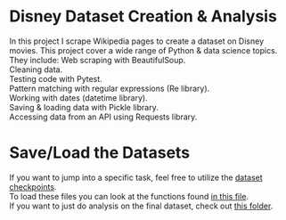 # Disney Dataset Creation & Analysis

In this project I scrape Wikipedia pages to create a dataset on Disney movies. This project cover a wide range of Python & data science topics. They include:
Web scraping with BeautifulSoup. <br />
Cleaning data. <br />
Testing code with Pytest. <br />
Pattern matching with regular expressions (Re library). <br />
Working with dates (datetime library). <br />
Saving & loading data with Pickle library. <br />
Accessing data from an API using Requests library. <br />

# Save/Load the Datasets
If you want to jump into a specific task, feel free to utilize the [dataset checkpoints](https://github.com/Mariam-Fathi/disney-data-science/tree/main/dataset_checkpoints). <br />
To load these files you can look at the functions found [in this file](https://github.com/Mariam-Fathi/disney-data-science/blob/main/helper/save_and_load_dataset_checkpoints.py). <br />
If you want to just do analysis on the final dataset, check out [this folder](https://github.com/Mariam-Fathi/disney-data-science/tree/main/dataset). <br />
